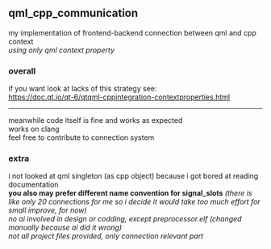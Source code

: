 ## qml_cpp_communication
my implementation of frontend-backend connection between qml and cpp context  
*using only qml context property*

### overall
if you want look at lacks of this strategy see:  
https://doc.qt.io/qt-6/qtqml-cppintegration-contextproperties.html  
  
---
meanwhile code itself is fine and works as expected  
works on clang  
feel free to contribute to connection system  

### extra
i not looked at qml singleton (as cpp object) because i got bored at reading documentation  
**you also may prefer different name convention for signal_slots** *(there is like only 20 connections for me so i decide it would take too much effort for small improve, for now)*  
*no ai involved in design or codding, except preprocessor.elf (changed manually because ai did it wrong)*  
*not all project files provided, only connection relevant part*